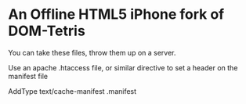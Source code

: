 An Offline HTML5 iPhone fork of DOM-Tetris
==========================================

You can take these files, throw them up on a server.

Use an apache .htaccess file, or similar directive to set a header on the manifest file


AddType text/cache-manifest .manifest

